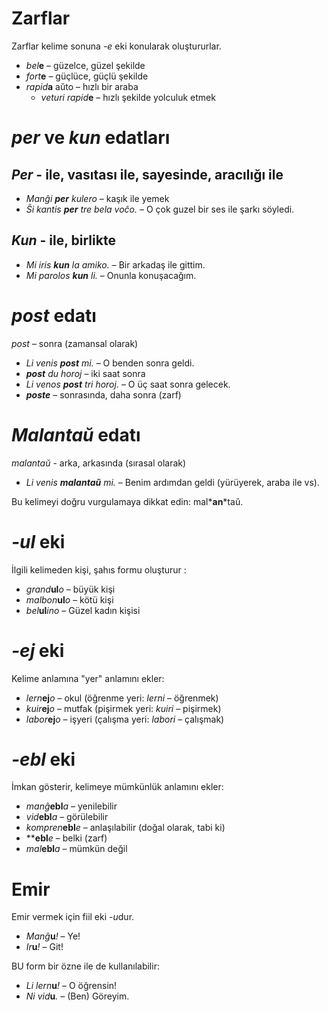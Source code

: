 # Zarflar

Zarflar kelime sonuna *-e* eki konularak oluştururlar.

- *bel*__e__   – güzelce, güzel şekilde
- *fort*__e__  – güçlüce, güçlü şekilde
- *rapid*__a__ aŭto   – hızlı bir araba
	- *veturi rapid*__e__   – hızlı şekilde yolculuk etmek


# *per* ve *kun* edatları

## *Per* - ile, vasıtası ile, sayesinde, aracılığı ile

- *Manĝi *__per__* kulero* – kaşık ile yemek
- *Ŝi kantis *__per__* tre bela voĉo.* – O çok guzel bir ses ile şarkı söyledi.
 
## *Kun* - ile, birlikte        

- *Mi iris *__kun__* la amiko.*    – Bir arkadaş ile gittim.
- *Mi parolos __kun__ li.*       – Onunla konuşacağım.



# *post* edatı

*post* – sonra (zamansal olarak)

- *Li venis __post__ mi.*   – O benden sonra geldi.
- *__post__ du horoj* – iki saat sonra
- *Li venos __post__ tri horoj.* – O üç saat sonra gelecek.
- *__poste__* – sonrasında, daha sonra (zarf)


# *Malantaŭ* edatı

*malantaŭ* - arka, arkasında (sırasal olarak)

- *Li venis *__malantaŭ__* mi.* – Benim ardımdan geldi (yürüyerek, araba ile vs).

Bu kelimeyi doğru vurgulamaya dikkat edin: mal*__an__*taŭ.
 
# *-ul* eki

İlgili kelimeden kişi, şahıs formu oluşturur :

- *grand*__ul__*o*  – büyük kişi
- *malbon*__ul__*o* – kötü kişi
- *bel*__ul__*ino*  – Güzel kadın kişisi

 

# *-ej* eki

Kelime anlamına "yer" anlamını ekler:

- *lern*__ej__*o*  – okul (öğrenme yeri: *lerni* – öğrenmek)
- *kuir*__ej__*o*  – mutfak (pişirmek yeri: *kuiri* – pişirmek)
- *labor*__ej__*o* – işyeri (çalışma yeri: *labori* – çalışmak)
 

# *-ebl* eki

İmkan gösterir, kelimeye mümkünlük anlamını ekler:

- *manĝ*__ebl__*a* – yenilebilir
- *vid*__ebl__*a* – görülebilir
- *kompren*__ebl__*e* – anlaşılabilir (doğal olarak, tabi ki)
- **__ebl__*e* – belki (zarf)
- *mal*__ebl__*a* – mümkün değil


# Emir

Emir vermek için fiil eki *-u*dur.

- *Manĝ*__u__*!*   – Ye!
- *Ir*__u__*!*   – Git!

BU form bir özne ile de kullanılabilir:

- *Li lern*__u__*!* – O öğrensin!
- *Ni vid*__u__*.*  – (Ben) Göreyim.
 
